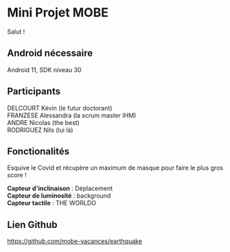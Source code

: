 # Mini Projet MOBE

Salut !

## Android nécessaire

Android 11, SDK niveau 30

## Participants

DELCOURT Kévin (le futur doctorant)\
FRANZESE Alessandra  (la scrum master IHM)\
ANDRE Nicolas (the best)\
RODRIGUEZ Nils (lui là)


## Fonctionalités

Esquive le Covid et récupère un maximum de masque pour faire le plus gros score !

**Capteur d'inclinaison** : Déplacement\
**Capteur de luminosité** : background\
**Capteur tactile** : THE WORLDO


## Lien Github

https://github.com/mobe-vacances/earthquake